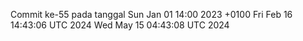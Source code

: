 Commit ke-55 pada tanggal Sun Jan 01 14:00 2023 +0100
Fri Feb 16 14:43:06 UTC 2024
Wed May 15 04:43:08 UTC 2024
